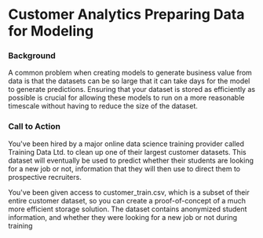 # Customer Analytics Preparing Data for Modeling

### Background
A common problem when creating models to generate business value from data is that the datasets can be so large that it can take days for the model to generate predictions. Ensuring that your dataset is stored as efficiently as possible is crucial for allowing these models to run on a more reasonable timescale without having to reduce the size of the dataset.

### Call to Action
You've been hired by a major online data science training provider called Training Data Ltd. to clean up one of their largest customer datasets. This dataset will eventually be used to predict whether their students are looking for a new job or not, information that they will then use to direct them to prospective recruiters.

You've been given access to customer_train.csv, which is a subset of their entire customer dataset, so you can create a proof-of-concept of a much more efficient storage solution. The dataset contains anonymized student information, and whether they were looking for a new job or not during training

